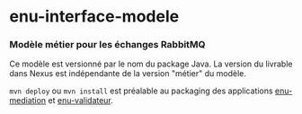 # enu-interface-modele

### Modèle métier pour les échanges RabbitMQ

Ce modèle est versionné par le nom du package Java. La version du livrable dans Nexus est indépendante de la version "métier" du modèle.

`mvn deploy` ou `mvn install` est préalable au packaging des applications [enu-mediation] et [enu-validateur].

[enu-validateur]: ../enu-interface-validateur
[enu-mediation]: ../enu-mediation
